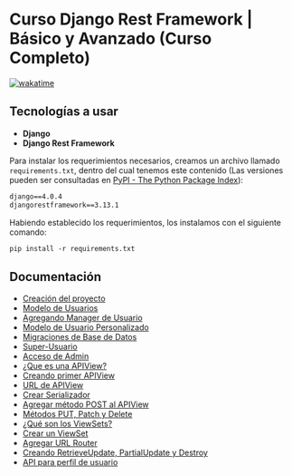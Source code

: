 # Curso Django Rest Framework | Básico y Avanzado (Curso Completo)

[![wakatime](https://wakatime.com/badge/user/8ef73281-6d0a-4758-af11-fd880ca3009c/project/7fd38207-3a08-4ed2-a96d-27c6a5c0345e.svg?style=for-the-badge)](https://wakatime.com/badge/user/8ef73281-6d0a-4758-af11-fd880ca3009c/project/7fd38207-3a08-4ed2-a96d-27c6a5c0345e)

## Tecnologías a usar

- **Django**
- **Django Rest Framework**

Para instalar los requerimientos necesarios, creamos un archivo llamado `requirements.txt`, dentro del cual tenemos este contenido (Las versiones pueden ser consultadas en [PyPI - The Python Package Index](https://pypi.org/)):

```txt
django==4.0.4
djangorestframework==3.13.1
```

Habiendo establecido los requerimientos, los instalamos con el siguiente comando:

```txt
pip install -r requirements.txt
```

## Documentación

- [Creación del proyecto](DOC/01_Creacion_Proyecto.md)
- [Modelo de Usuarios](DOC/02_Modelo_Usuarios.md)
- [Agregando Manager de Usuario](DOC/03_Agregando_Manager_Usuario.md)
- [Modelo de Usuario Personalizado](DOC/04_Modelo_Usuario_Personalizado.md)
- [Migraciones de Base de Datos](DOC/05_Migraciones_Base_Datos.md)
- [Super-Usuario](DOC/06_Super_Usuario.md)
- [Acceso de Admin](DOC/07_Acceso_Admin.md)
- [¿Que es una APIView?](DOC/08_Que_es_APIView.md)
- [Creando primer APIView](DOC/09_Creando_Primer_APIView.md)
- [URL de APIView](DOC/10_URL_APIView.md)
- [Crear Serializador](DOC/11_Crear_Serializador.md)
- [Agregar método POST al APIView](DOC/12_Agregar_Metodo_POST_APIView.md)
- [Métodos PUT, Patch y Delete](DOC/13_Metodos_PUT_PATCH_DELETE.md)
- [¿Qué son los ViewSets?](DOC/14_Que_es_ViewSet.md)
- [Crear un ViewSet](DOC/15_Crear_ViewSet.md)
- [Agregar URL Router](DOC/16_Agregar_URL_Router.md)
- [Creando RetrieveUpdate, PartialUpdate y Destroy](DOC/17_Creando_RetrieveUpdate_PartialUpdate_Destroy.md)
- [API para perfil de usuario](DOC/18_API_Perfil_Usuario.md)
